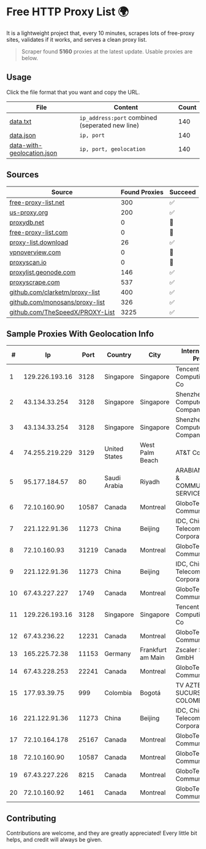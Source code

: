 
# Free HTTP Proxy List 🌍

It is a lightweight project that, every 10 minutes, scrapes lots of free-proxy sites, validates if it works, and serves a clean proxy list.


> Scraper found **5160** proxies at the latest update. Usable proxies are below.

## Usage

Click the file format that you want and copy the URL.


|File|Content|Count|
|----|-------|-----|
|[data.txt](https://raw.githubusercontent.com/themiralay/Proxy-List-World/master/data.txt)|`ip_address:port` combined (seperated new line)|140|
|[data.json](https://raw.githubusercontent.com/themiralay/Proxy-List-World/master/data.json)|`ip, port`|140|
|[data-with-geolocation.json](https://raw.githubusercontent.com/themiralay/Proxy-List-World/master/data-with-geolocation.json)|`ip, port, geolocation`|140|

## Sources

|Source|Found Proxies|Succeed|
|------|-------------|-------|
|[free-proxy-list.net](https://free-proxy-list.net)|300|✅|
|[us-proxy.org](https://www.us-proxy.org)|200|✅|
|[proxydb.net](http://proxydb.net)|0|🚫|
|[free-proxy-list.com](https://free-proxy-list.com/?page=&port=&type%5B%5D=http&type%5B%5D=https&up_time=0&search=Search)|0|🚫|
|[proxy-list.download](https://www.proxy-list.download/HTTP)|26|✅|
|[vpnoverview.com](https://vpnoverview.com/privacy/anonymous-browsing/free-proxy-servers)|0|🚫|
|[proxyscan.io](https://www.proxyscan.io)|0|🚫|
|[proxylist.geonode.com](https://proxylist.geonode.com/api/proxy-list?limit=300&page=1&sort_by=lastChecked&sort_type=desc&protocols=http,https)|146|✅|
|[proxyscrape.com](https://api.proxyscrape.com/v2/?request=displayproxies&protocol=http&timeout=10000&country=all&ssl=all&anonymity=all)|537|✅|
|[github.com/clarketm/proxy-list](https://raw.githubusercontent.com/clarketm/proxy-list/master/proxy-list-raw.txt)|400|✅|
|[github.com/monosans/proxy-list](https://raw.githubusercontent.com/monosans/proxy-list/main/proxies/http.txt)|326|✅|
|[github.com/TheSpeedX/PROXY-List](https://raw.githubusercontent.com/TheSpeedX/PROXY-List/master/http.txt)|3225|✅|


## Sample Proxies With Geolocation Info

|#|Ip|Port|Country|City|Internet Service Provider|
|-|--|----|-------|----|-------------------------|
|1|129.226.193.16|3128|Singapore|Singapore|Tencent Cloud Computing (Beijing) Co|
|2|43.134.33.254|3128|Singapore|Singapore|Shenzhen Tencent Computer Systems Company Limited|
|3|43.134.33.254|3128|Singapore|Singapore|Shenzhen Tencent Computer Systems Company Limited|
|4|74.255.219.229|3129|United States|West Palm Beach|AT&T Corp.|
|5|95.177.184.57|80|Saudi Arabia|Riyadh|ARABIAN INTERNET & COMMUNICATIONS SERVICES CO.LTD|
|6|72.10.160.90|10587|Canada|Montreal|GloboTech Communications|
|7|221.122.91.36|11273|China|Beijing|IDC, China Telecommunications Corporation|
|8|72.10.160.93|31219|Canada|Montreal|GloboTech Communications|
|9|221.122.91.36|11273|China|Beijing|IDC, China Telecommunications Corporation|
|10|67.43.227.227|1749|Canada|Montreal|GloboTech Communications|
|11|129.226.193.16|3128|Singapore|Singapore|Tencent Cloud Computing (Beijing) Co|
|12|67.43.236.22|12231|Canada|Montreal|GloboTech Communications|
|13|165.225.72.38|11153|Germany|Frankfurt am Main|Zscaler Switzerland GmbH|
|14|67.43.228.253|22241|Canada|Montreal|GloboTech Communications|
|15|177.93.39.75|999|Colombia|Bogotá|TV AZTECA SUCURSAL COLOMBIA|
|16|221.122.91.36|11273|China|Beijing|IDC, China Telecommunications Corporation|
|17|72.10.164.178|25167|Canada|Montreal|GloboTech Communications|
|18|72.10.160.90|10587|Canada|Montreal|GloboTech Communications|
|19|67.43.227.226|8215|Canada|Montreal|GloboTech Communications|
|20|72.10.160.92|1461|Canada|Montreal|GloboTech Communications|



## Contributing

Contributions are welcome, and they are greatly appreciated! Every
little bit helps, and credit will always be given.

